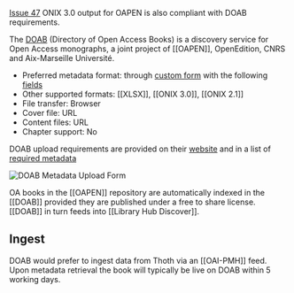 [Issue 47](https://github.com/thoth-pub/thoth/issues/47) ONIX 3.0 output for OAPEN is also compliant with DOAB requirements.

The [DOAB](https://www.doabooks.org/) (Directory of Open Access Books) is a discovery service for Open Access monographs, a joint project of [[OAPEN]], OpenEdition, CNRS and Aix-Marseille Université.

* Preferred metadata format: through [custom form](https://www.doabooks.org/doabAdmin?func=books) with the following [fields](https://www.doabooks.org/docs/doabUploadFieldDescription.xlsx)
* Other supported formats: [[XLSX]], [[ONIX 3.0]], [[ONIX 2.1]]
* File transfer: Browser
* Cover file: URL
* Content files: URL
* Chapter support: No

DOAB upload requirements are provided on their [website](https://www.doabooks.org/doab?func=forPublishers&uiLanguage=en) and in a list of [required metadata](https://www.doabooks.org/docs/doabMetadataApril2012.pdf)

![DOAB Metadata Upload Form](https://punctumbooks.com/punctum/wp-content/uploads/2020/10/Screenshot-2020-10-15-at-14.52.08.png)

OA books in the [[OAPEN]] repository are automatically indexed in the [[DOAB]] provided they are published under a free to share license. [[DOAB]] in turn feeds into [[Library Hub Discover]].

## Ingest

DOAB would prefer to ingest data from Thoth via an [[OAI-PMH]] feed. Upon metadata retrieval the book will typically be live on DOAB within 5 working days.